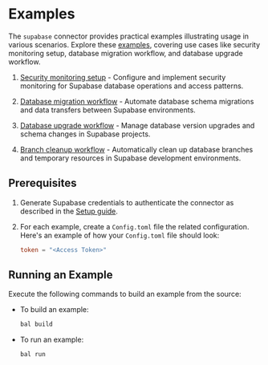 # Examples

The `supabase` connector provides practical examples illustrating usage in various scenarios. Explore these [examples](https://github.com/ballerina-platform/module-ballerinax-supabase/tree/main/examples), covering use cases like security monitoring setup, database migration workflow, and database upgrade workflow.

1. [Security monitoring setup](https://github.com/ballerina-platform/module-ballerinax-supabase/tree/main/examples/security-monitoring-setup) - Configure and implement security monitoring for Supabase database operations and access patterns.

2. [Database migration workflow](https://github.com/ballerina-platform/module-ballerinax-supabase/tree/main/examples/database-migration-workflow) - Automate database schema migrations and data transfers between Supabase environments.

3. [Database upgrade workflow](https://github.com/ballerina-platform/module-ballerinax-supabase/tree/main/examples/database-upgrade-workflow) - Manage database version upgrades and schema changes in Supabase projects.

4. [Branch cleanup workflow](https://github.com/ballerina-platform/module-ballerinax-supabase/tree/main/examples/branch-cleanup-workflow) - Automatically clean up database branches and temporary resources in Supabase development environments.

## Prerequisites

1. Generate Supabase credentials to authenticate the connector as described in the [Setup guide](https://central.ballerina.io/ballerinax/supabase/latest#setup-guide).

2. For each example, create a `Config.toml` file the related configuration. Here's an example of how your `Config.toml` file should look:

    ```toml
    token = "<Access Token>"
    ```

## Running an Example

Execute the following commands to build an example from the source:

* To build an example:

    ```bash
    bal build
    ```

* To run an example:

    ```bash
    bal run
    ```
